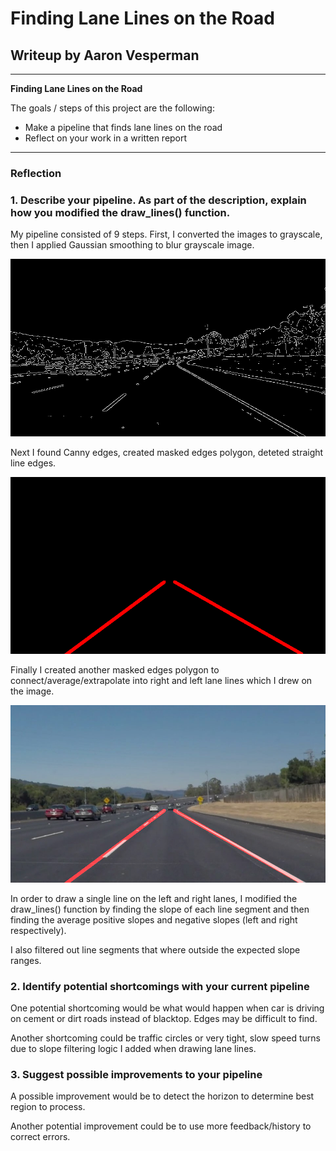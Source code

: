 # **Finding Lane Lines on the Road** 

## Writeup by Aaron Vesperman



---

**Finding Lane Lines on the Road**

The goals / steps of this project are the following:
* Make a pipeline that finds lane lines on the road
* Reflect on your work in a written report


[//]: # (Image References)

[image1]: ./examples/grayscale.jpg "Grayscale"

[image2]: ./test_images_output/color_edges_solidWhiteCurve.jpg "color_edges"

[image3]: ./test_images_output/line_extended_image_solidWhiteCurve.jpg "line extended"

[image4]: ./test_images_output/solidWhiteCurve.jpg "color image"


---

### Reflection

### 1. Describe your pipeline. As part of the description, explain how you modified the draw_lines() function.

My pipeline consisted of 9 steps. First, I converted the images to grayscale, then I applied Gaussian smoothing to blur grayscale image.

![alt text][image2]

Next I found Canny edges, created masked edges polygon, deteted straight line edges. 

![alt text][image3]

Finally I created another masked edges polygon to connect/average/extrapolate into right and left lane lines which I drew on the image. 

![alt text][image4]

In order to draw a single line on the left and right lanes, I modified the draw_lines() function by finding the slope of each line segment and then finding the average positive slopes and negative slopes (left and right respectively).

I also filtered out line segments that where outside the expected slope ranges.


### 2. Identify potential shortcomings with your current pipeline


One potential shortcoming would be what would happen when car is driving on cement or dirt roads instead of blacktop. Edges may be difficult to find. 

Another shortcoming could be traffic circles or very tight, slow speed turns due to slope filtering logic I added when drawing lane lines.


### 3. Suggest possible improvements to your pipeline

A possible improvement would be to detect the horizon to determine best region to process.

Another potential improvement could be to use more feedback/history to correct errors.

